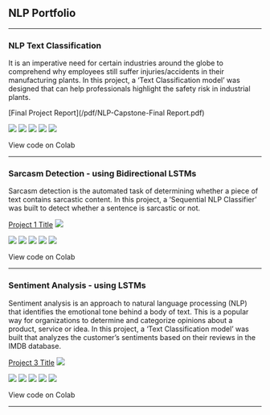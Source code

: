 ## NLP Portfolio
<!-- <img src="images/NLP.jpeg?raw=true"/> -->

---

### NLP Text Classification 

It is an imperative need for certain industries around the globe to comprehend why employees still suffer injuries/accidents in their manufacturing plants. In this project, a ‘Text Classification model’ was designed that can help professionals highlight the safety risk in industrial plants. 

[Final Project Report](/pdf/NLP-Capstone-Final Report.pdf)

[![](https://img.shields.io/badge/Python-white?logo=Python)](#) [![](https://img.shields.io/badge/Jupyter-white?logo=Jupyter)](#) [![](https://img.shields.io/badge/PyTorch-white?logo=pytorch)](#) [![](https://img.shields.io/badge/Twitter-white?logo=Twitter)](#) [![](https://img.shields.io/badge/HuggingFace_Transformers-white?logo=huggingface)](#)

View code on Colab

---

### Sarcasm Detection - using Bidirectional LSTMs

Sarcasm detection is the automated task of determining whether a piece of text contains sarcastic content. In this project, a ‘Sequential NLP Classifier’ was built to detect whether a sentence is sarcastic or not.

[Project 1 Title](/sample_page)
<img src="images/dummy_thumbnail.jpg?raw=true"/>

[![](https://img.shields.io/badge/Python-white?logo=Python)](#) [![](https://img.shields.io/badge/Jupyter-white?logo=Jupyter)](#) [![](https://img.shields.io/badge/PyTorch-white?logo=pytorch)](#) [![](https://img.shields.io/badge/Twitter-white?logo=Twitter)](#) [![](https://img.shields.io/badge/HuggingFace_Transformers-white?logo=huggingface)](#)

View code on Colab

---

### Sentiment Analysis - using LSTMs

Sentiment analysis is an approach to natural language processing (NLP) that identifies the emotional tone behind a body of text. This is a popular way for organizations to determine and categorize opinions about a product, service or idea. In this project, a ‘Text Classification model’ was built that analyzes the customer’s sentiments based on their reviews in the IMDB database. 

[Project 3 Title](http://example.com/)
<img src="images/dummy_thumbnail.jpg?raw=true"/>

[![](https://img.shields.io/badge/Python-white?logo=Python)](#) [![](https://img.shields.io/badge/Jupyter-white?logo=Jupyter)](#) [![](https://img.shields.io/badge/PyTorch-white?logo=pytorch)](#) [![](https://img.shields.io/badge/Twitter-white?logo=Twitter)](#) [![](https://img.shields.io/badge/HuggingFace_Transformers-white?logo=huggingface)](#)

View code on Colab

---

